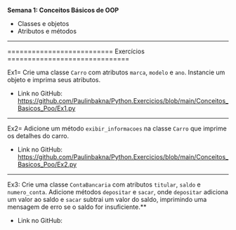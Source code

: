 **Semana 1: Conceitos Básicos de OOP**

- Classes e objetos
- Atributos e métodos

---

========================== Exercícios ==============================

Ex1= Crie uma classe `Carro` com atributos `marca`, `modelo` e `ano`. Instancie um objeto e imprima seus atributos.

- Link no GitHub: https://github.com/Paulinbakna/Python.Exercicios/blob/main/Conceitos_Basicos_Poo/Ex1.py

---

Ex2= Adicione um método `exibir_informacoes` na classe `Carro` que imprime os detalhes do carro.

- Link no GitHub: https://github.com/Paulinbakna/Python.Exercicios/blob/main/Conceitos_Basicos_Poo/Ex2.py

---

Ex3: Crie uma classe `ContaBancaria` com atributos `titular`, `saldo` e `numero_conta`. Adicione métodos `depositar` e `sacar`, onde `depositar` adiciona um valor ao saldo e `sacar` subtrai um valor do saldo, imprimindo uma mensagem de erro se o saldo for insuficiente.**

- Link no GitHub: